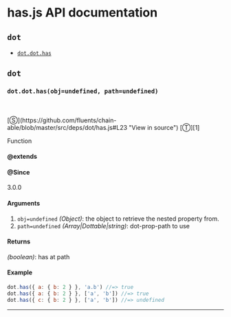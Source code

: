 # has.js API documentation

<!-- div class="toc-container" -->

<!-- div -->

## `dot`
* <a href="#dot-prototype-dot-has"  data-meta="dot has obj undefined path undefined"  data-call="dot has obj undefined path undefined"  data-category="Methods"  data-description="Function"  data-name="dot has"  data-member="dot"  data-all="meta dot has obj undefined path undefined call dot has obj undefined path undefined category Methods description Function name dot has member dot see notes todos klassProps" >`dot.dot.has`</a>

<!-- /div -->

<!-- /div -->

<!-- div class="doc-container" -->

<!-- div -->

## `dot`

<!-- div -->

<h3 id="dot-prototype-dot-has" data-member="dot" data-category="Methods" data-name="dot.has"><code>dot.dot.has(obj=undefined, path=undefined)</code></h3>
<br>
<br>
[&#x24C8;](https://github.com/fluents/chain-able/blob/master/src/deps/dot/has.js#L23 "View in source") [&#x24C9;][1]

Function


#### @extends




#### @Since
3.0.0

#### Arguments
1. `obj=undefined` *(Object)*: the object to retrieve the nested property from.
2. `path=undefined` *(Array|Dottable|string)*: dot-prop-path to use

#### Returns
*(boolean)*: has at path

#### Example
```js
dot.has({ a: { b: 2 } }, 'a.b') //=> true
dot.has({ a: { b: 2 } }, ['a', 'b']) //=> true
dot.has({ c: { b: 2 } }, ['a', 'b']) //=> undefined

```
---

<!-- /div -->

<!-- /div -->

<!-- /div -->

 [1]: #dot "Jump back to the TOC."
